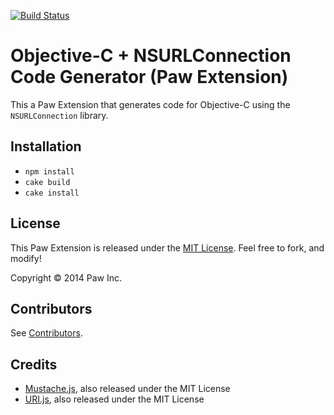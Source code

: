 [![Build Status](https://travis-ci.org/luckymarmot/Paw-ObjCNSURLConnectionCodeGenerator.svg?branch=master)](https://travis-ci.org/luckymarmot/Paw-ObjCNSURLConnectionCodeGenerator)

# Objective-C + NSURLConnection Code Generator (Paw Extension)

This a Paw Extension that generates code for Objective-C using the `NSURLConnection` library.

## Installation

* `npm install`
* `cake build`
* `cake install`

## License

This Paw Extension is released under the [MIT License](LICENSE). Feel free to fork, and modify!

Copyright © 2014 Paw Inc.

## Contributors

See [Contributors](https://github.com/luckymarmot/Paw-ObjCNSURLConnectionCodeGenerator/graphs/contributors).

## Credits

* [Mustache.js](https://github.com/janl/mustache.js/), also released under the MIT License
* [URI.js](http://medialize.github.io/URI.js/), also released under the MIT License
